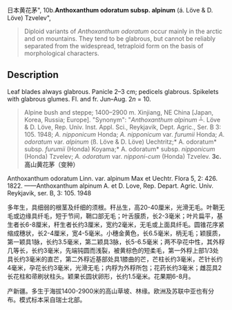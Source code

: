 日本黄花茅",
10b.**Anthoxanthum odoratum subsp. alpinum** (á. Löve & D. Löve) Tzvelev",

> Diploid variants of *Anthoxanthum odoratum* occur mainly in the arctic and on mountains. They tend to be glabrous, but cannot be reliably separated from the widespread, tetraploid form on the basis of morphological characters.

## Description
Leaf blades always glabrous. Panicle 2–3 cm; pedicels glabrous. Spikelets with glabrous glumes. Fl. and fr. Jun–Aug. 2*n* = 10.

> Alpine bush and steppe; 1400–2900 m. Xinjiang, NE China [Japan, Korea, Russia; Europe].
  "Synonym": "*Anthoxanthum alpinum* ┴. Löve &amp; D. Löve, Rep. Univ. Inst. Appl. Sci., Reykjavik, Dept. Agric., Ser. B 3: 105. 1948; *A. nipponicum* Honda; *A. nipponicum* var. *furumii* Honda; *A. odoratum* var. *alpinum* (ß. Löve &amp; D. Löve) Uechtritz;* A. odoratum* subsp. *furumii* (Honda) Koyama;* A. odoratum* subsp. *nipponicum* (Honda) Tzvelev; *A. odoratum* var. *nipponi-cum* (Honda) Tzvelev.
**3c.高山黄花茅（变种）**

Anthoxanthum odoratum Linn. var. alpinum Max et Uechtr. Flora 5, 2: 426. 1822. ——Anthoxanthum alpinum A. et D. Love, Rep. Depart. Agric. Univ. Reykjavik, ser. B, 3: 105. 1948

多年生，具细弱的根茎及纤细的须根。秆丛生，高20-40厘米，光滑无毛。叶鞘无毛或边缘具纤毛，短于节间，鞘口部无毛；叶舌膜质，长2-3毫米；叶片扁平，基生者长6-8厘米，秆生者长约3厘米，宽约2毫米，无毛或上面具纤毛。圆锥花序紧缩成穗状，长2-4厘米，宽4-5毫米。小穗金黄色，长6.5毫米，柄无毛；颖膜质，第一颖具1脉，长约3.5毫米，第二颖具3脉，长5-6.5毫米；两不孕花中性，其外稃几等长，长约3毫米，先端钝圆而浅裂，被黄棕色的短柔毛，第一外稃上部1/3处具长约3毫米的直芒，第二外稃近基部处具1膝曲的芒，芒柱长约3毫米，芒针长约4毫米，孕花长约3毫米，光滑无毛；内稃为外稃所包；花药长约3毫米；雌蕊具2长花柱和帚刷状柱头。颖果长圆状卵形，长约1.5毫米。花果期6-8月。

产新疆。多生于海拔1400-2900米的高山草坡、林缘。欧洲及苏联中亚也有分布。模式标本采自瑞士北部。
